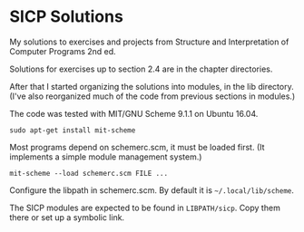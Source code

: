 # SICP Solutions

My solutions to exercises and projects from Structure and Interpretation of
Computer Programs 2nd ed.

Solutions for exercises up to section 2.4 are in the chapter directories.

After that I started organizing the solutions into modules, in the lib directory.
(I've also reorganized much of the code from previous sections in modules.)

The code was tested with MIT/GNU Scheme 9.1.1 on Ubuntu 16.04.

```
sudo apt-get install mit-scheme
```

Most programs depend on schemerc.scm, it must be loaded first.
(It implements a simple module management system.)

```
mit-scheme --load schemerc.scm FILE ...
```

Configure the libpath in schemerc.scm. By default it is `~/.local/lib/scheme`.

The SICP modules are expected to be found in `LIBPATH/sicp`. Copy them there
or set up a symbolic link.

